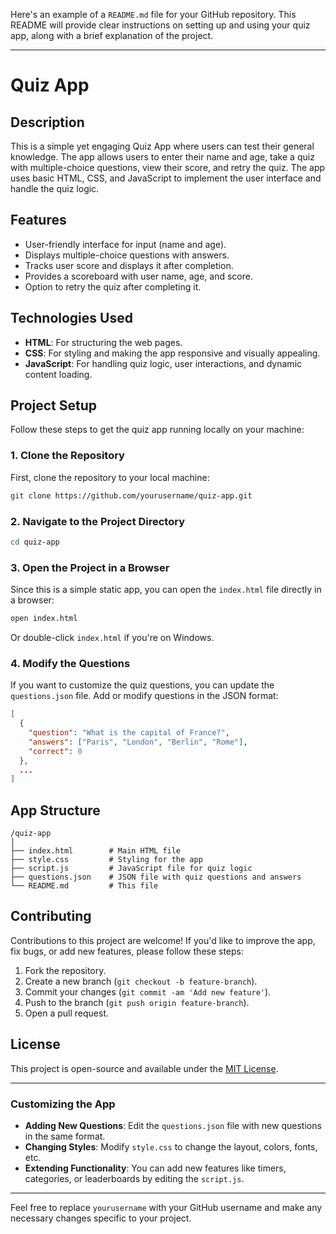 Here's an example of a `README.md` file for your GitHub repository. This README will provide clear instructions on setting up and using your quiz app, along with a brief explanation of the project.

---

# Quiz App

## Description

This is a simple yet engaging Quiz App where users can test their general knowledge. The app allows users to enter their name and age, take a quiz with multiple-choice questions, view their score, and retry the quiz. The app uses basic HTML, CSS, and JavaScript to implement the user interface and handle the quiz logic.

## Features

- User-friendly interface for input (name and age).
- Displays multiple-choice questions with answers.
- Tracks user score and displays it after completion.
- Provides a scoreboard with user name, age, and score.
- Option to retry the quiz after completing it.

## Technologies Used

- **HTML**: For structuring the web pages.
- **CSS**: For styling and making the app responsive and visually appealing.
- **JavaScript**: For handling quiz logic, user interactions, and dynamic content loading.

## Project Setup

Follow these steps to get the quiz app running locally on your machine:

### 1. Clone the Repository

First, clone the repository to your local machine:

```bash
git clone https://github.com/yourusername/quiz-app.git
```

### 2. Navigate to the Project Directory

```bash
cd quiz-app
```

### 3. Open the Project in a Browser

Since this is a simple static app, you can open the `index.html` file directly in a browser:

```bash
open index.html
```

Or double-click `index.html` if you're on Windows.

### 4. Modify the Questions

If you want to customize the quiz questions, you can update the `questions.json` file. Add or modify questions in the JSON format:

```json
[
  {
    "question": "What is the capital of France?",
    "answers": ["Paris", "London", "Berlin", "Rome"],
    "correct": 0
  },
  ...
]
```

## App Structure

```
/quiz-app
│
├── index.html        # Main HTML file
├── style.css         # Styling for the app
├── script.js         # JavaScript file for quiz logic
├── questions.json    # JSON file with quiz questions and answers
└── README.md         # This file
```

## Contributing

Contributions to this project are welcome! If you'd like to improve the app, fix bugs, or add new features, please follow these steps:

1. Fork the repository.
2. Create a new branch (`git checkout -b feature-branch`).
3. Commit your changes (`git commit -am 'Add new feature'`).
4. Push to the branch (`git push origin feature-branch`).
5. Open a pull request.

## License

This project is open-source and available under the [MIT License](LICENSE).

---

### Customizing the App

- **Adding New Questions**: Edit the `questions.json` file with new questions in the same format.
- **Changing Styles**: Modify `style.css` to change the layout, colors, fonts, etc.
- **Extending Functionality**: You can add new features like timers, categories, or leaderboards by editing the `script.js`.

---

Feel free to replace `yourusername` with your GitHub username and make any necessary changes specific to your project.
